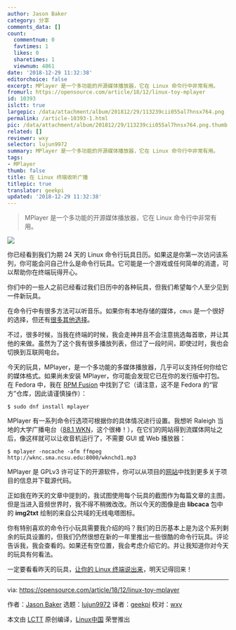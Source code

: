 ```yaml
---
author: Jason Baker
category: 分享
comments_data: []
count:
  commentnum: 0
  favtimes: 1
  likes: 0
  sharetimes: 1
  viewnum: 4861
date: '2018-12-29 11:32:38'
editorchoice: false
excerpt: MPlayer 是一个多功能的开源媒体播放器，它在 Linux 命令行中非常有用。
fromurl: https://opensource.com/article/18/12/linux-toy-mplayer
id: 10393
islctt: true
largepic: /data/attachment/album/201812/29/113239cii055al7hnsx764.png
permalink: /article-10393-1.html
pic: /data/attachment/album/201812/29/113239cii055al7hnsx764.png.thumb.jpg
related: []
reviewer: wxy
selector: lujun9972
summary: MPlayer 是一个多功能的开源媒体播放器，它在 Linux 命令行中非常有用。
tags:
- MPlayer
thumb: false
title: 在 Linux 终端收听广播
titlepic: true
translator: geekpi
updated: '2018-12-29 11:32:38'
---
```



> 
> MPlayer 是一个多功能的开源媒体播放器，它在 Linux 命令行中非常有用。
> 
> 
> 


![](/data/attachment/album/201812/29/113239cii055al7hnsx764.png)


你已经看到我们为期 24 天的 Linux 命令行玩具日历。如果这是你第一次访问该系列，你可能会问自己什么是命令行玩具。它可能是一个游戏或任何简单的消遣，可以帮助你在终端玩得开心。


你们中的一些人之前已经看过我们日历中的各种玩具，但我们希望每个人至少见到一件新玩具。


在命令行中有很多方法可以听音乐。如果你有本地存储的媒体，`cmus` 是一个很好的选择，但还有[很多其他选择](https://opensource.com/life/16/8/3-command-line-music-players-linux)。


不过，很多时候，当我在终端的时候，我会走神并且不会注意挑选每首歌，并让其他的来做。虽然为了这个我有很多播放列表，但过了一段时间，即使过时，我也会切换到互联网电台。


今天的玩具，MPlayer，是一个多功能的多媒体播放器，几乎可以支持任何你给它的媒体格式。如果尚未安装 MPlayer，你可能会发现它已在你的发行版中打包。在 Fedora 中，我在 [RPM Fusion](https://rpmfusion.org/) 中找到了它（请注意，这不是 Fedora 的“官方”仓库，因此请谨慎操作）：



```
$ sudo dnf install mplayer
```

MPlayer 有一系列命令行选项可根据你的具体情况进行设置。我想听 Raleigh 当地的大学广播电台（[88.1 WKN](https://wknc.org/index.php)，这个很棒！），在它们的网站得到流媒体网址之后，像这样就可以让收音机运行了，不需要 GUI 或 Web 播放器：



```
$ mplayer -nocache -afm ffmpeg http://wknc.sma.ncsu.edu:8000/wknchd1.mp3
```

MPlayer 是 GPLv3 许可证下的开源软件，你可以从项目的[网站](http://www.mplayerhq.hu/)中找到更多关于项目的信息并下载源代码。


正如我在昨天的文章中提到的，我试图使用每个玩具的截图作为每篇文章的主图，但是当进入音频世界时，我不得不稍微改改。所以今天的图像是由 **libcaca** 包中的 **img2txt** 绘制的来自公共域的无线电塔图标。


你有特别喜欢的命令行小玩具需要我介绍的吗？我们的日历基本上是为这个系列剩余的玩具设置的，但我们仍然很想在新的一年里推出一些很酷的命令行玩具。评论告诉我，我会查看的。如果还有空位置，我会考虑介绍它的。并让我知道你对今天的玩具有何看法。


一定要看看昨天的玩具，[让你的 Linux 终端说出来](https://opensource.com/article/18/12/linux-toy-espeak)，明天记得回来！




---


via: <https://opensource.com/article/18/12/linux-toy-mplayer>


作者：[Jason Baker](https://opensource.com/users/jason-baker) 选题：[lujun9972](https://github.com/lujun9972) 译者：[geekpi](https://github.com/geekpi) 校对：[wxy](https://github.com/wxy)


本文由 [LCTT](https://github.com/LCTT/TranslateProject) 原创编译，[Linux中国](https://linux.cn/) 荣誉推出